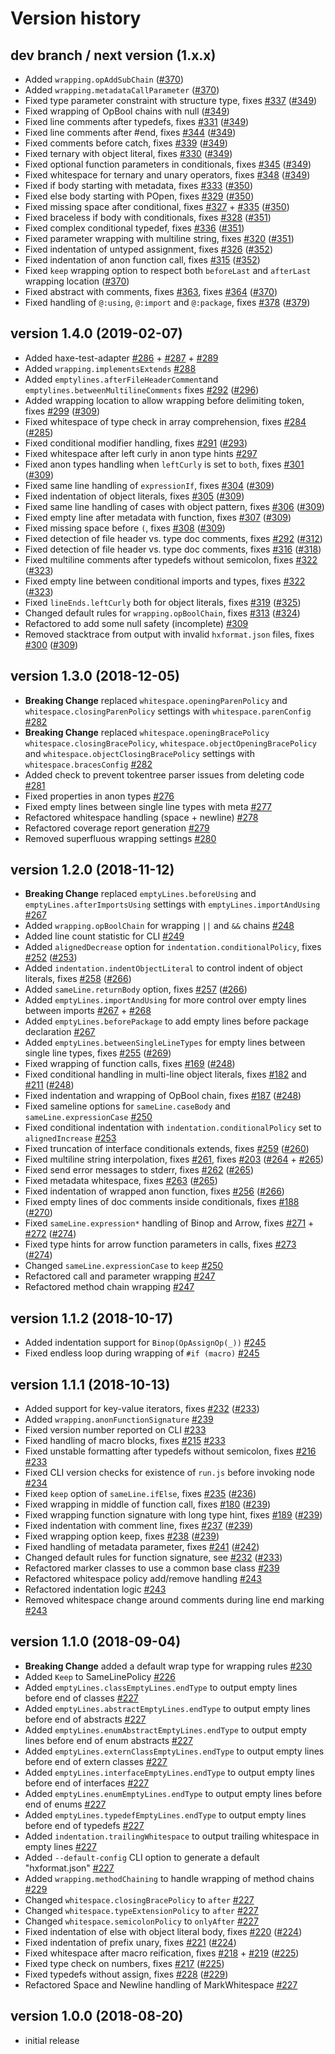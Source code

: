 # Version history

## dev branch / next version (1.x.x)

- Added `wrapping.opAddSubChain` ([#370](https://github.com/HaxeCheckstyle/haxe-formatter/issues/370))
- Added `wrapping.metadataCallParameter` ([#370](https://github.com/HaxeCheckstyle/haxe-formatter/issues/370))
- Fixed type parameter constraint with structure type, fixes [#337](https://github.com/HaxeCheckstyle/haxe-formatter/issues/337) ([#349](https://github.com/HaxeCheckstyle/haxe-formatter/issues/349))
- Fixed wrapping of OpBool chains with null ([#349](https://github.com/HaxeCheckstyle/haxe-formatter/issues/349))
- Fixed line comments after typedefs, fixes [#331](https://github.com/HaxeCheckstyle/haxe-formatter/issues/331) ([#349](https://github.com/HaxeCheckstyle/haxe-formatter/issues/349))
- Fixed line comments after #end, fixes [#344](https://github.com/HaxeCheckstyle/haxe-formatter/issues/344) ([#349](https://github.com/HaxeCheckstyle/haxe-formatter/issues/349))
- Fixed comments before catch, fixes [#339](https://github.com/HaxeCheckstyle/haxe-formatter/issues/339) ([#349](https://github.com/HaxeCheckstyle/haxe-formatter/issues/349))
- Fixed ternary with object literal, fixes [#330](https://github.com/HaxeCheckstyle/haxe-formatter/issues/330) ([#349](https://github.com/HaxeCheckstyle/haxe-formatter/issues/349))
- Fixed optional function parameters in conditionals, fixes [#345](https://github.com/HaxeCheckstyle/haxe-formatter/issues/345) ([#349](https://github.com/HaxeCheckstyle/haxe-formatter/issues/349))
- Fixed whitespace for ternary and unary operators, fixes [#348](https://github.com/HaxeCheckstyle/haxe-formatter/issues/348) ([#349](https://github.com/HaxeCheckstyle/haxe-formatter/issues/349))
- Fixed if body starting with metadata, fixes [#333](https://github.com/HaxeCheckstyle/haxe-formatter/issues/333) ([#350](https://github.com/HaxeCheckstyle/haxe-formatter/issues/350))
- Fixed else body starting with POpen, fixes [#329](https://github.com/HaxeCheckstyle/haxe-formatter/issues/329) ([#350](https://github.com/HaxeCheckstyle/haxe-formatter/issues/350))
- Fixed missing space after conditional, fixes [#327](https://github.com/HaxeCheckstyle/haxe-formatter/issues/327) + [#335](https://github.com/HaxeCheckstyle/haxe-formatter/issues/335) ([#350](https://github.com/HaxeCheckstyle/haxe-formatter/issues/350))
- Fixed braceless if body with conditionals, fixes [#328](https://github.com/HaxeCheckstyle/haxe-formatter/issues/328) ([#351](https://github.com/HaxeCheckstyle/haxe-formatter/issues/351))
- Fixed complex conditional typedef, fixes [#336](https://github.com/HaxeCheckstyle/haxe-formatter/issues/336) ([#351](https://github.com/HaxeCheckstyle/haxe-formatter/issues/351))
- Fixed parameter wrapping with multiline string, fixes [#320](https://github.com/HaxeCheckstyle/haxe-formatter/issues/320) ([#351](https://github.com/HaxeCheckstyle/haxe-formatter/issues/351))
- Fixed indentation of untyped assignment, fixes [#326](https://github.com/HaxeCheckstyle/haxe-formatter/issues/326) ([#352](https://github.com/HaxeCheckstyle/haxe-formatter/issues/352))
- Fixed indentation of anon function call, fixes [#315](https://github.com/HaxeCheckstyle/haxe-formatter/issues/315) ([#352](https://github.com/HaxeCheckstyle/haxe-formatter/issues/352))
- Fixed `keep` wrapping option to respect both `beforeLast` and `afterLast` wrapping location ([#370](https://github.com/HaxeCheckstyle/haxe-formatter/issues/370))
- Fixed abstract with comments, fixes [#363](https://github.com/HaxeCheckstyle/haxe-formatter/issues/363), fixes [#364](https://github.com/HaxeCheckstyle/haxe-formatter/issues/364) ([#370](https://github.com/HaxeCheckstyle/haxe-formatter/issues/370))
- Fixed handling of `@:using`, `@:import` and `@:package`, fixes [#378](https://github.com/HaxeCheckstyle/haxe-formatter/issues/378) ([#379](https://github.com/HaxeCheckstyle/haxe-formatter/issues/379))

## version 1.4.0 (2019-02-07)

- Added haxe-test-adapter [#286](https://github.com/HaxeCheckstyle/haxe-formatter/issues/286) + [#287](https://github.com/HaxeCheckstyle/haxe-formatter/issues/287) + [#289](https://github.com/HaxeCheckstyle/haxe-formatter/issues/289)
- Added `wrapping.implementsExtends` [#288](https://github.com/HaxeCheckstyle/haxe-formatter/issues/288)
- Added `emptylines.afterFileHeaderComment`and `emptylines.betweenMultilineComments` fixes [#292](https://github.com/HaxeCheckstyle/haxe-formatter/issues/292) ([#296](https://github.com/HaxeCheckstyle/haxe-formatter/issues/296))
- Added wrapping location to allow wrapping before delimiting token, fixes [#299](https://github.com/HaxeCheckstyle/haxe-formatter/issues/299) ([#309](https://github.com/HaxeCheckstyle/haxe-formatter/issues/309))
- Fixed whitespace of type check in array comprehension, fixes [#284](https://github.com/HaxeCheckstyle/haxe-formatter/issues/284) ([#285](https://github.com/HaxeCheckstyle/haxe-formatter/issues/285))
- Fixed conditional modifier handling, fixes [#291](https://github.com/HaxeCheckstyle/haxe-formatter/issues/291) ([#293](https://github.com/HaxeCheckstyle/haxe-formatter/issues/293))
- Fixed whitespace after left curly in anon type hints [#297](https://github.com/HaxeCheckstyle/haxe-formatter/issues/297)
- Fixed anon types handling when `leftCurly` is set to `both`, fixes [#301](https://github.com/HaxeCheckstyle/haxe-formatter/issues/301) ([#309](https://github.com/HaxeCheckstyle/haxe-formatter/issues/309))
- Fixed same line handling of `expressionIf`, fixes [#304](https://github.com/HaxeCheckstyle/haxe-formatter/issues/304) ([#309](https://github.com/HaxeCheckstyle/haxe-formatter/issues/309))
- Fixed indentation of object literals, fixes [#305](https://github.com/HaxeCheckstyle/haxe-formatter/issues/305) ([#309](https://github.com/HaxeCheckstyle/haxe-formatter/issues/309))
- Fixed same line handling of cases with object pattern, fixes [#306](https://github.com/HaxeCheckstyle/haxe-formatter/issues/306) ([#309](https://github.com/HaxeCheckstyle/haxe-formatter/issues/309))
- Fixed empty line after metadata with function, fixes [#307](https://github.com/HaxeCheckstyle/haxe-formatter/issues/307) ([#309](https://github.com/HaxeCheckstyle/haxe-formatter/issues/309))
- Fixed missing space before `(`, fixes [#308](https://github.com/HaxeCheckstyle/haxe-formatter/issues/308) ([#309](https://github.com/HaxeCheckstyle/haxe-formatter/issues/309))
- Fixed detection of file header vs. type doc comments, fixes [#292](https://github.com/HaxeCheckstyle/haxe-formatter/issues/292) ([#312](https://github.com/HaxeCheckstyle/haxe-formatter/issues/312))
- Fixed detection of file header vs. type doc comments, fixes [#316](https://github.com/HaxeCheckstyle/haxe-formatter/issues/316) ([#318](https://github.com/HaxeCheckstyle/haxe-formatter/issues/318))
- Fixed multiline comments after typedefs without semicolon, fixes [#322](https://github.com/HaxeCheckstyle/haxe-formatter/issues/321) ([#323](https://github.com/HaxeCheckstyle/haxe-formatter/issues/323))
- Fixed empty line between conditional imports and types, fixes [#322](https://github.com/HaxeCheckstyle/haxe-formatter/issues/322) ([#323](https://github.com/HaxeCheckstyle/haxe-formatter/issues/323))
- Fixed `lineEnds.leftCurly` both for object literals, fixes [#319](https://github.com/HaxeCheckstyle/haxe-formatter/issues/319) ([#325](https://github.com/HaxeCheckstyle/haxe-formatter/issues/325))
- Changed default rules for `wrapping.opBoolChain`, fixes [#313](https://github.com/HaxeCheckstyle/haxe-formatter/issues/313) ([#324](https://github.com/HaxeCheckstyle/haxe-formatter/issues/324))
- Refactored to add some null safety (incomplete) [#309](https://github.com/HaxeCheckstyle/haxe-formatter/issues/309)
- Removed stacktrace from output with invalid `hxformat.json` files, fixes [#300](https://github.com/HaxeCheckstyle/haxe-formatter/issues/300) ([#309](https://github.com/HaxeCheckstyle/haxe-formatter/issues/309))

## version 1.3.0 (2018-12-05)

- **Breaking Change** replaced `whitespace.openingParenPolicy` and `whitespace.closingParenPolicy` settings with `whitespace.parenConfig` [#282](https://github.com/HaxeCheckstyle/haxe-formatter/issues/282)
- **Breaking Change** replaced `whitespace.openingBracePolicy` `whitespace.closingBracePolicy`, `whitespace.objectOpeningBracePolicy` and `whitespace.objectClosingBracePolicy` settings with `whitespace.bracesConfig` [#282](https://github.com/HaxeCheckstyle/haxe-formatter/issues/282)
- Added check to prevent tokentree parser issues from deleting code [#281](https://github.com/HaxeCheckstyle/haxe-formatter/issues/281)
- Fixed properties in anon types [#276](https://github.com/HaxeCheckstyle/haxe-formatter/issues/276)
- Fixed empty lines between single line types with meta [#277](https://github.com/HaxeCheckstyle/haxe-formatter/issues/277)
- Refactored whitespace handling (space + newline) [#278](https://github.com/HaxeCheckstyle/haxe-formatter/issues/278)
- Refactored coverage report generation [#279](https://github.com/HaxeCheckstyle/haxe-formatter/issues/279)
- Removed superfluous wrapping settings [#280](https://github.com/HaxeCheckstyle/haxe-formatter/issues/280)

## version 1.2.0 (2018-11-12)

- **Breaking Change** replaced `emptyLines.beforeUsing` and `emptyLines.afterImportsUsing` settings with `emptyLines.importAndUsing` [#267](https://github.com/HaxeCheckstyle/haxe-formatter/issues/267)
- Added `wrapping.opBoolChain` for wrapping `||` and `&&` chains [#248](https://github.com/HaxeCheckstyle/haxe-formatter/issues/248)
- Added line count statistic for CLI [#249](https://github.com/HaxeCheckstyle/haxe-formatter/issues/249)
- Added `alignedDecrease` option for `indentation.conditionalPolicy`, fixes [#252](https://github.com/HaxeCheckstyle/haxe-formatter/issues/252) ([#253](https://github.com/HaxeCheckstyle/haxe-formatter/issues/253))
- Added `indentation.indentObjectLiteral` to control indent of object literals, fixes [#258](https://github.com/HaxeCheckstyle/haxe-formatter/issues/258) ([#266](https://github.com/HaxeCheckstyle/haxe-formatter/issues/266))
- Added `sameLine.returnBody` option, fixes [#257](https://github.com/HaxeCheckstyle/haxe-formatter/issues/257) ([#266](https://github.com/HaxeCheckstyle/haxe-formatter/issues/266))
- Added `emptyLines.importAndUsing` for more control over empty lines between imports [#267](https://github.com/HaxeCheckstyle/haxe-formatter/issues/267) +  [#268](https://github.com/HaxeCheckstyle/haxe-formatter/issues/268)
- Added `emptyLines.beforePackage` to add empty lines before package declaration [#267](https://github.com/HaxeCheckstyle/haxe-formatter/issues/267)
- Added `emptyLines.betweenSingleLineTypes` for empty lines between single line types, fixes [#255](https://github.com/HaxeCheckstyle/haxe-formatter/issues/255) ([#269](https://github.com/HaxeCheckstyle/haxe-formatter/issues/269))
- Fixed wrapping of function calls, fixes [#169](https://github.com/HaxeCheckstyle/haxe-formatter/issues/169) ([#248](https://github.com/HaxeCheckstyle/haxe-formatter/issues/248))
- Fixed conditional handling in multi-line object literals, fixes [#182](https://github.com/HaxeCheckstyle/haxe-formatter/issues/182) and [#211](https://github.com/HaxeCheckstyle/haxe-formatter/issues/211) ([#248](https://github.com/HaxeCheckstyle/haxe-formatter/issues/248))
- Fixed indentation and wrapping of OpBool chain, fixes [#187](https://github.com/HaxeCheckstyle/haxe-formatter/issues/187) ([#248](https://github.com/HaxeCheckstyle/haxe-formatter/issues/248))
- Fixed sameline options for `sameLine.caseBody` and `sameLine.expressionCase` [#250](https://github.com/HaxeCheckstyle/haxe-formatter/issues/250)
- Fixed conditional indentation with `indentation.conditionalPolicy` set to `alignedIncrease` [#253](https://github.com/HaxeCheckstyle/haxe-formatter/issues/253)
- Fixed truncation of interface conditionals extends, fixes [#259](https://github.com/HaxeCheckstyle/haxe-formatter/issues/259) ([#260](https://github.com/HaxeCheckstyle/haxe-formatter/issues/260))
- Fixed multiline string interpolation, fixes [#261](https://github.com/HaxeCheckstyle/haxe-formatter/issues/261), fixes [#203](https://github.com/HaxeCheckstyle/haxe-formatter/issues/203) ([#264](https://github.com/HaxeCheckstyle/haxe-formatter/issues/264) + [#265](https://github.com/HaxeCheckstyle/haxe-formatter/issues/265))
- Fixed send error messages to stderr, fixes [#262](https://github.com/HaxeCheckstyle/haxe-formatter/issues/262) ([#265](https://github.com/HaxeCheckstyle/haxe-formatter/issues/265))
- Fixed metadata whitespace, fixes [#263](https://github.com/HaxeCheckstyle/haxe-formatter/issues/263) ([#265](https://github.com/HaxeCheckstyle/haxe-formatter/issues/265))
- Fixed indentation of wrapped anon function, fixes [#256](https://github.com/HaxeCheckstyle/haxe-formatter/issues/256) ([#266](https://github.com/HaxeCheckstyle/haxe-formatter/issues/266))
- Fixed empty lines of doc comments inside conditionals, fixes [#188](https://github.com/HaxeCheckstyle/haxe-formatter/issues/188) ([#270](https://github.com/HaxeCheckstyle/haxe-formatter/issues/270))
- Fixed `sameLine.expression*` handling of Binop and Arrow, fixes [#271](https://github.com/HaxeCheckstyle/haxe-formatter/issues/271) + [#272](https://github.com/HaxeCheckstyle/haxe-formatter/issues/272) ([#274](https://github.com/HaxeCheckstyle/haxe-formatter/issues/274))
- Fixed type hints for arrow function parameters in calls, fixes [#273](https://github.com/HaxeCheckstyle/haxe-formatter/issues/273) ([#274](https://github.com/HaxeCheckstyle/haxe-formatter/issues/274))
- Changed `sameLine.expressionCase` to `keep` [#250](https://github.com/HaxeCheckstyle/haxe-formatter/issues/250)
- Refactored call and parameter wrapping [#247](https://github.com/HaxeCheckstyle/haxe-formatter/issues/247)
- Refactored method chain wrapping [#247](https://github.com/HaxeCheckstyle/haxe-formatter/issues/247)

## version 1.1.2 (2018-10-17)

- Added indentation support for `Binop(OpAssignOp(_))` [#245](https://github.com/HaxeCheckstyle/haxe-formatter/issues/245)
- Fixed endless loop during wrapping of `#if (macro)` [#245](https://github.com/HaxeCheckstyle/haxe-formatter/issues/245)

## version 1.1.1 (2018-10-13)

- Added support for key-value iterators, fixes [#232](https://github.com/HaxeCheckstyle/haxe-formatter/issues/232) ([#233](https://github.com/HaxeCheckstyle/haxe-formatter/issues/233))
- Added `wrapping.anonFunctionSignature` [#239](https://github.com/HaxeCheckstyle/haxe-formatter/issues/239)
- Fixed version number reported on CLI [#233](https://github.com/HaxeCheckstyle/haxe-formatter/issues/233)
- Fixed handling of macro blocks, fixes [#215](https://github.com/HaxeCheckstyle/haxe-formatter/issues/215) [#233](https://github.com/HaxeCheckstyle/haxe-formatter/issues/233)
- Fixed unstable formatting after typedefs without semicolon, fixes [#216](https://github.com/HaxeCheckstyle/haxe-formatter/issues/216) [#233](https://github.com/HaxeCheckstyle/haxe-formatter/issues/233)
- Fixed CLI version checks for existence of `run.js` before invoking node [#234](https://github.com/HaxeCheckstyle/haxe-formatter/issues/234)
- Fixed `keep` option of `sameLine.ifElse`, fixes [#235](https://github.com/HaxeCheckstyle/haxe-formatter/issues/235) ([#236](https://github.com/HaxeCheckstyle/haxe-formatter/issues/236))
- Fixed wrapping in middle of function call, fixes [#180](https://github.com/HaxeCheckstyle/haxe-formatter/issues/180) ([#239](https://github.com/HaxeCheckstyle/haxe-formatter/issues/239))
- Fixed wrapping function signature with long type hint, fixes [#189](https://github.com/HaxeCheckstyle/haxe-formatter/issues/189) ([#239](https://github.com/HaxeCheckstyle/haxe-formatter/issues/239))
- Fixed indentation with comment line, fixes [#237](https://github.com/HaxeCheckstyle/haxe-formatter/issues/237) ([#239](https://github.com/HaxeCheckstyle/haxe-formatter/issues/239))
- Fixed wrapping option keep, fixes [#238](https://github.com/HaxeCheckstyle/haxe-formatter/issues/238) ([#239](https://github.com/HaxeCheckstyle/haxe-formatter/issues/239))
- Fixed handling of metadata parameter, fixes [#241](https://github.com/HaxeCheckstyle/haxe-formatter/issues/241) ([#242](https://github.com/HaxeCheckstyle/haxe-formatter/issues/242))
- Changed default rules for function signature, see [#232](https://github.com/HaxeCheckstyle/haxe-formatter/issues/232) ([#233](https://github.com/HaxeCheckstyle/haxe-formatter/issues/233))
- Refactored marker classes to use a common base class [#239](https://github.com/HaxeCheckstyle/haxe-formatter/issues/239)
- Refactored whitespace policy add/remove handling [#243](https://github.com/HaxeCheckstyle/haxe-formatter/issues/243)
- Refactored indentation logic [#243](https://github.com/HaxeCheckstyle/haxe-formatter/issues/243)
- Removed whitespace change around comments during line end marking [#243](https://github.com/HaxeCheckstyle/haxe-formatter/issues/243)

## version 1.1.0 (2018-09-04)

- **Breaking Change** added a default wrap type for wrapping rules [#230](https://github.com/HaxeCheckstyle/haxe-formatter/issues/230)
- Added `Keep` to SameLinePolicy [#226](https://github.com/HaxeCheckstyle/haxe-formatter/issues/226)
- Added `emptyLines.classEmptyLines.endType` to output empty lines before end of classes [#227](https://github.com/HaxeCheckstyle/haxe-formatter/issues/227)
- Added `emptyLines.abstractEmptyLines.endType` to output empty lines before end of abstracts [#227](https://github.com/HaxeCheckstyle/haxe-formatter/issues/227)
- Added `emptyLines.enumAbstractEmptyLines.endType` to output empty lines before end of enum abstracts [#227](https://github.com/HaxeCheckstyle/haxe-formatter/issues/227)
- Added `emptyLines.externClassEmptyLines.endType` to output empty lines before end of extern classes [#227](https://github.com/HaxeCheckstyle/haxe-formatter/issues/227)
- Added `emptyLines.interfaceEmptyLines.endType` to output empty lines before end of interfaces [#227](https://github.com/HaxeCheckstyle/haxe-formatter/issues/227)
- Added `emptyLines.enumEmptyLines.endType` to output empty lines before end of enums [#227](https://github.com/HaxeCheckstyle/haxe-formatter/issues/227)
- Added `emptyLines.typedefEmptyLines.endType` to output empty lines before end of typedefs [#227](https://github.com/HaxeCheckstyle/haxe-formatter/issues/227)
- Added `indentation.trailingWhitespace` to output trailing whitespace in empty lines [#227](https://github.com/HaxeCheckstyle/haxe-formatter/issues/227)
- Added `--default-config` CLI option to generate a default "hxformat.json" [#227](https://github.com/HaxeCheckstyle/haxe-formatter/issues/227)
- Added `wrapping.methodChaining` to handle wrapping of method chains [#229](https://github.com/HaxeCheckstyle/haxe-formatter/issues/229)
- Changed `whitespace.closingBracePolicy` to `after` [#227](https://github.com/HaxeCheckstyle/haxe-formatter/issues/227)
- Changed `whitespace.typeExtensionPolicy` to `after` [#227](https://github.com/HaxeCheckstyle/haxe-formatter/issues/227)
- Changed `whitespace.semicolonPolicy` to `onlyAfter` [#227](https://github.com/HaxeCheckstyle/haxe-formatter/issues/227)
- Fixed indentation of else with object literal body, fixes [#220](https://github.com/HaxeCheckstyle/haxe-formatter/issues/220) ([#224](https://github.com/HaxeCheckstyle/haxe-formatter/issues/224))
- Fixed indentation of prefix unary, fixes [#221](https://github.com/HaxeCheckstyle/haxe-formatter/issues/221) ([#224](https://github.com/HaxeCheckstyle/haxe-formatter/issues/224))
- Fixed whitespace after macro reification, fixes [#218](https://github.com/HaxeCheckstyle/haxe-formatter/issues/218) + [#219](https://github.com/HaxeCheckstyle/haxe-formatter/issues/219) ([#225](https://github.com/HaxeCheckstyle/haxe-formatter/issues/225))
- Fixed type check on numbers, fixes [#217](https://github.com/HaxeCheckstyle/haxe-formatter/issues/217) ([#225](https://github.com/HaxeCheckstyle/haxe-formatter/issues/225))
- Fixed typedefs without assign, fixes [#228](https://github.com/HaxeCheckstyle/haxe-formatter/issues/228) ([#229](https://github.com/HaxeCheckstyle/haxe-formatter/issues/229))
- Refactored Space and Newline handling of MarkWhitespace [#227](https://github.com/HaxeCheckstyle/haxe-formatter/issues/227)

## version 1.0.0 (2018-08-20)

- initial release
